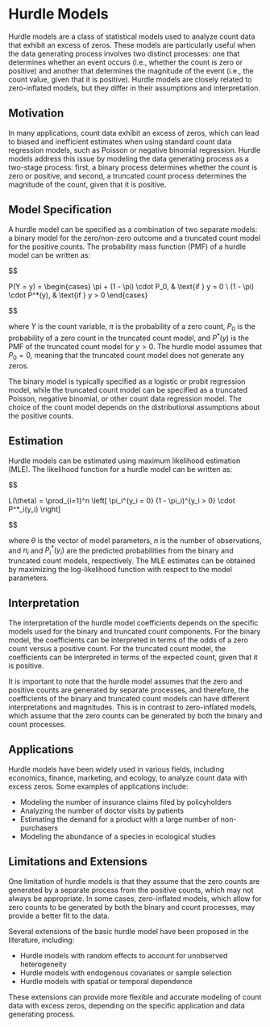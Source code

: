 # Hurdle Models

Hurdle models are a class of statistical models used to analyze count data that exhibit an excess of zeros. These models are particularly useful when the data generating process involves two distinct processes: one that determines whether an event occurs (i.e., whether the count is zero or positive) and another that determines the magnitude of the event (i.e., the count value, given that it is positive). Hurdle models are closely related to zero-inflated models, but they differ in their assumptions and interpretation.

## Motivation

In many applications, count data exhibit an excess of zeros, which can lead to biased and inefficient estimates when using standard count data regression models, such as Poisson or negative binomial regression. Hurdle models address this issue by modeling the data generating process as a two-stage process: first, a binary process determines whether the count is zero or positive, and second, a truncated count process determines the magnitude of the count, given that it is positive.

## Model Specification

A hurdle model can be specified as a combination of two separate models: a binary model for the zero/non-zero outcome and a truncated count model for the positive counts. The probability mass function (PMF) of a hurdle model can be written as:


$$

P(Y = y) = \begin{cases}
    \pi + (1 - \pi) \cdot P_0, & \text{if } y = 0 \\
    (1 - \pi) \cdot P^*(y), & \text{if } y > 0
\end{cases}

$$


where $Y$ is the count variable, $\pi$ is the probability of a zero count, $P_0$ is the probability of a zero count in the truncated count model, and $P^*(y)$ is the PMF of the truncated count model for $y > 0$. The hurdle model assumes that $P_0 = 0$, meaning that the truncated count model does not generate any zeros.

The binary model is typically specified as a logistic or probit regression model, while the truncated count model can be specified as a truncated Poisson, negative binomial, or other count data regression model. The choice of the count model depends on the distributional assumptions about the positive counts.

## Estimation

Hurdle models can be estimated using maximum likelihood estimation (MLE). The likelihood function for a hurdle model can be written as:


$$

L(\theta) = \prod_{i=1}^n \left[ \pi_i^{y_i = 0} (1 - \pi_i)^{y_i > 0} \cdot P^*_i(y_i) \right]

$$


where $\theta$ is the vector of model parameters, $n$ is the number of observations, and $\pi_i$ and $P^*_i(y_i)$ are the predicted probabilities from the binary and truncated count models, respectively. The MLE estimates can be obtained by maximizing the log-likelihood function with respect to the model parameters.

## Interpretation

The interpretation of the hurdle model coefficients depends on the specific models used for the binary and truncated count components. For the binary model, the coefficients can be interpreted in terms of the odds of a zero count versus a positive count. For the truncated count model, the coefficients can be interpreted in terms of the expected count, given that it is positive.

It is important to note that the hurdle model assumes that the zero and positive counts are generated by separate processes, and therefore, the coefficients of the binary and truncated count models can have different interpretations and magnitudes. This is in contrast to zero-inflated models, which assume that the zero counts can be generated by both the binary and count processes.

## Applications

Hurdle models have been widely used in various fields, including economics, finance, marketing, and ecology, to analyze count data with excess zeros. Some examples of applications include:

- Modeling the number of insurance claims filed by policyholders
- Analyzing the number of doctor visits by patients
- Estimating the demand for a product with a large number of non-purchasers
- Modeling the abundance of a species in ecological studies

## Limitations and Extensions

One limitation of hurdle models is that they assume that the zero counts are generated by a separate process from the positive counts, which may not always be appropriate. In some cases, zero-inflated models, which allow for zero counts to be generated by both the binary and count processes, may provide a better fit to the data.

Several extensions of the basic hurdle model have been proposed in the literature, including:

- Hurdle models with random effects to account for unobserved heterogeneity
- Hurdle models with endogenous covariates or sample selection
- Hurdle models with spatial or temporal dependence

These extensions can provide more flexible and accurate modeling of count data with excess zeros, depending on the specific application and data generating process.
